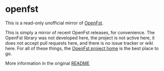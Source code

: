 # openfst
This is a read-only unofficial mirror of [OpenFst](http://openfst.org/).

This is simply a mirror of recent OpenFst releases, for convenience. The OpenFst library was not developed here, the project is not active here, it does not accept pull requests here, and there is no issue tracker or wiki here. For all of these things, the [OpenFst project home](http://openfst.org/) is the best place to go.

More information in the original [README](README)